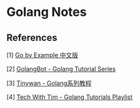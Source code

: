 # Golang Notes

## References

[1] [Go by Example 中文版](https://gobyexample-cn.github.io/)

[2] [GolangBot - Golang Tutorial Series](https://golangbot.com/learn-golang-series/)

[3] [Tinywan - Golang系列教程](https://github.com/Tinywan/golang-tutorial)

[4] [Tech With Tim - Golang Tutorials Playlist](https://www.youtube.com/playlist?list=PLzMcBGfZo4-mtY_SE3HuzQJzuj4VlUG0q)
